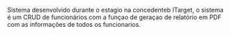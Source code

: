 Sistema desenvolvido durante o estagio na concedenteb ITarget, o sistema é um CRUD de funcionários com a funçao de geraçao de relatório em PDF com as informações de todos os funcionarios.
